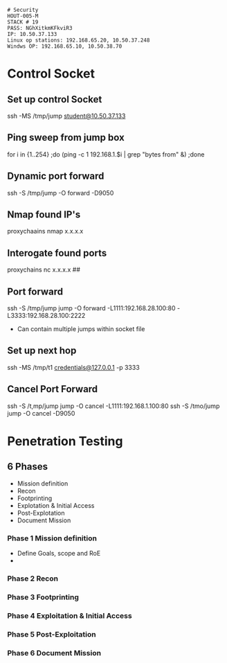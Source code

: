 ```
# Security 
HOUT-005-M 
STACK # 19 
PASS: NGhXitkmKFkviR3
IP: 10.50.37.133
Linux op stations: 192.168.65.20, 10.50.37.248
Windws OP: 192.168.65.10, 10.50.38.70

```

# Control Socket
## Set up control Socket 
ssh -MS /tmp/jump student@10.50.37.133
## Ping sweep from jump box 
for i in {1..254} ;do (ping -c 1 192.168.1.$i | grep "bytes from" &) ;done
## Dynamic port forward 
ssh -S /tmp/jump -O forward -D9050
## Nmap found IP's 
proxychaains nmap x.x.x.x
## Interogate found ports 
proxychains nc x.x.x.x ##
## Port forward 
ssh -S /tmp/jump jump -O forward -L1111:192.168.28.100:80 -L3333:192.168.28.100:2222
  - Can contain multiple jumps within socket file 
## Set up next hop 
 ssh -MS /tmp/t1 credentials@127.0.0.1 -p 3333
## Cancel Port Forward 
ssh -S /t,mp/jump jump -O cancel -L1111:192.168.1.100:80
ssh -S /tmo/jump jump -O cancel -D9050

# Penetration Testing 

## 6 Phases 
* Mission definition 
* Recon 
* Footprinting 
* Explotation & Initial Access
* Post-Explotation 
* Document Mission

### Phase 1 Mission definition 
* Define Goals, scope and RoE
* 

### Phase 2 Recon 

### Phase 3 Footprinting 

### Phase 4 Exploitation & Initial Access 

### Phase 5 Post-Exploitation 

### Phase 6 Document Mission 



